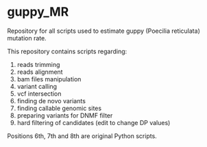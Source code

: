 # guppy_MR
Repository for all scripts used to estimate guppy (Poecilia reticulata) mutation rate.

This repository contains scripts regarding:
1) reads trimming
2) reads alignment
3) bam files manipulation
4) variant calling
5) vcf intersection
6) finding de novo variants
7) finding callable genomic sites
8) preparing variants for DNMF filter
9) hard filtering of candidates (edit to change DP values)

Positions 6th, 7th and 8th are original Python scripts.
